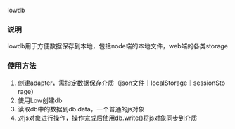 lowdb

### 说明
lowdb用于方便数据保存到本地，包括node端的本地文件，web端的各类storage

### 使用方法
1. 创建adapter，需指定数据保存介质（json文件｜localStorage｜sessionSto rage）
2. 使用Low创建db
3. 读取db中的数据到db.data，一个普通的js对象
4. 对js对象进行操作，操作完成后使用db.write()将js对象同步到介质
